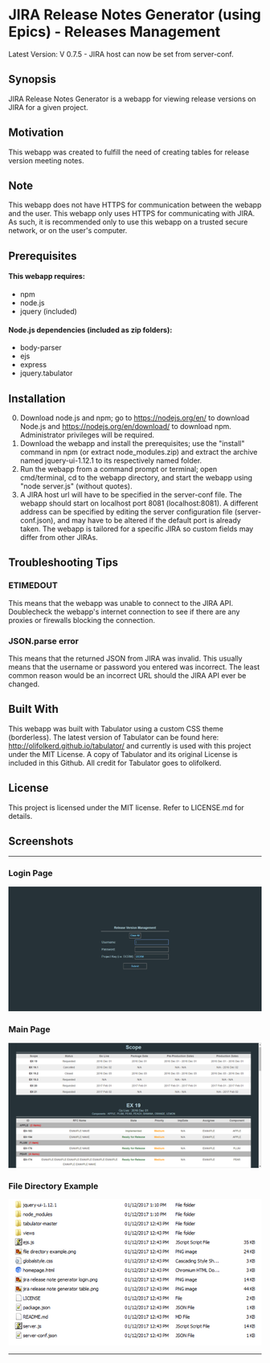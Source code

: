 # JIRA Release Notes Generator (using Epics) - Releases Management
Latest Version: V 0.7.5 - JIRA host can now be set from server-conf.
## Synopsis
JIRA Release Notes Generator is a webapp for viewing release versions on JIRA for a given project.

## Motivation
This webapp was created to fulfill the need of creating tables for release version meeting notes.

## Note
This webapp does not have HTTPS for communication between the webapp and the user. This webapp only uses HTTPS for communicating with JIRA. 
As such, it is recommended only to use this webapp on a trusted secure network, or on the user's computer.

## Prerequisites
#### This webapp requires:
- npm
- node.js
- jquery (included)

#### Node.js dependencies (included as zip folders):
- body-parser
- ejs
- express
- jquery.tabulator

## Installation
0. Download node.js and npm; go to https://nodejs.org/en/ to download Node.js and https://nodejs.org/en/download/ to download npm. Administrator privileges will be required.
1. Download the webapp and install the prerequisites; use the "install" command in npm (or extract node_modules.zip) and extract the archive named jquery-ui-1.12.1 to its respectively named folder.
2. Run the webapp from a command prompt or terminal; open cmd/terminal, cd  to the webapp directory, and start the webapp using "node server.js" (without quotes).
3. A JIRA host url will have to be specified in the server-conf file. The webapp should start on localhost port 8081 (localhost:8081). A different address can be specified by editing the server configuration file (server-conf.json), and may have to be altered if the default port is already taken. The webapp is tailored for a specific JIRA so custom fields may differ from other JIRAs.

## Troubleshooting Tips
### ETIMEDOUT
This means that the webapp was unable to connect to the JIRA API. Doublecheck the webapp's internet connection to see if there are any proxies or firewalls blocking the connection.
### JSON.parse error
This means that the returned JSON from JIRA was invalid. This usually means that the username or password you entered was incorrect. The least common reason would be an incorrect URL should the JIRA API ever be changed.

## Built With
This webapp was built with Tabulator using a custom CSS theme (borderless). The latest version of Tabulator can be found here: http://olifolkerd.github.io/tabulator/ and currently is used with this project under the MIT License. A copy of Tabulator and its original License is included in this Github. All credit for Tabulator goes to olifolkerd.

## License
This project is licensed under the MIT license. Refer to LICENSE.md for details.


## Screenshots
***
### Login Page
![Login Page](screenshots/jira%20release%20note%20generator%20login.png)
### Main Page
![Main Page](screenshots/jira%20release%20note%20generator%20table.png)
### File Directory Example
![File Directory Example](screenshots/file%20directory%20example.png)
***
